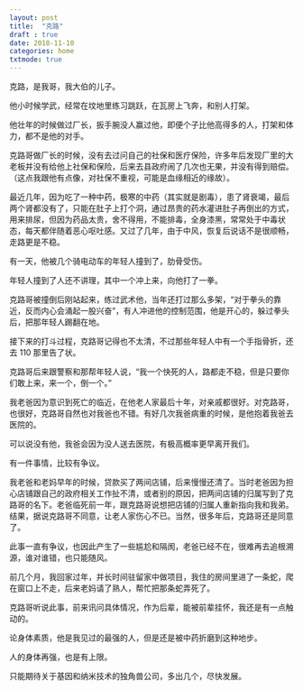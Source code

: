 ```yaml
---
layout: post
title:  "克路"
draft : true
date: 2018-11-10
categories: home
txtmode: true
---
```



克路，是我哥，我大伯的儿子。

他小时候学武，经常在坟地里练习跳跃，在瓦房上飞奔，和别人打架。

他壮年的时候做过厂长，扳手腕没人赢过他，即便个子比他高得多的人，打架和体力，都不是他的对手。

克路哥做厂长的时候，没有去过问自己的社保和医疗保险，许多年后发现厂里的大老板并没有给他上社保和保险，后来去县政府闹了几次也无果，并没有得到赔偿。（这点我跟他有点像，对社保不重视，可能是血缘相近的缘故）。

最近几年，因为吃了一种中药，极寒的中药（其实就是剧毒），患了肾衰竭，最后两个肾都没有了，只能在肚子上打个洞，通过昂贵的药水灌进肚子再倒出的方式，用来排尿，但因为药品太贵，舍不得用，不能排毒，全身漆黑，常常处于中毒状态，每天都伴随着恶心呕吐感。又过了几年，由于中风，恢复后说话不是很顺畅，走路更是不稳。

有一天，他被几个骑电动车的年轻人撞到了，肋骨受伤。

年轻人撞到了人还不讲理，其中一个冲上来，向他打了一拳。

克路哥被撞倒后刚站起来，练过武术他，当年还打过那么多架，“对于拳头的靠近，反而内心会涌起一股兴奋”，有人冲进他的控制范围，他是开心的，躲过拳头后，把那年轻人踢翻在地。

接下来的打斗过程，克路哥记得也不太清，不过那些年轻人中有一个手指骨折，还去 110 那里告了状。

克路哥后来跟警察和那帮年轻人说，“我一个快死的人，路都走不稳，但是只要你们敢上来，来一个，倒一个。”

我老爸因为意识到死亡的临近，在他老人家最后十年，对亲戚都很好。对克路哥，也很好，克路哥自然也对我爸也不错。有好几次我爸病重的时候，是他抱着我爸去医院的。

可以说没有他，我爸会因为没人送去医院，有极高概率更早离开我们。

有一件事情，比较有争议。

我老爸和老妈早年的时候，贷款买了两间店铺，后来慢慢还清了。当时老爸因为担心店铺跟自己的政府相关工作扯不清，或者别的原因，把两间店铺的归属写到了克路哥的名下。老爸临死前一年，跟克路哥说想把店铺的归属人重新指向我和我弟。结果，据说克路哥不同意，让老人家伤心不已。当然，很多年后，克路哥还是同意了。

此事一直有争议，也因此产生了一些尴尬和隔阂，老爸已经不在，很难再去追根溯源，谁对谁错，也只能随风。

前几个月，我回家过年，并长时间驻留家中做项目，我住的房间里进了一条蛇，爬在窗口上不走，后来老妈请了熟人，帮忙把那条蛇弄死了。

克路哥听说此事，前来讯问具体情况，作为后辈，能被前辈挂怀，我还是有一点触动的。

论身体素质，他是我见过的最强的人，但是还是被中药折磨到这种地步。

人的身体再强，也是有上限。

只能期待关于基因和纳米技术的独角兽公司，多出几个，尽快发展。

